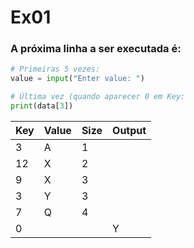 # Ex01

### A próxima linha a ser executada é:

```python
# Primeiras 5 vezes:
value = input("Enter value: ")

# Última vez (quando aparecer 0 em Key:
print(data[3])
```
<div style="text-align: center">

| Key | Value | Size | Output |
|-----|-------|------|--------|
| 3   | A     | 1    |        |
| 12  | X     | 2    |        |
| 9   | X     | 3    |        |
| 3   | Y     | 3    |        |
| 7   | Q     | 4    |        |
| 0   |       |      | Y      |
</div>